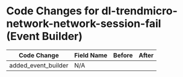 # Code Changes for dl-trendmicro-network-network-session-fail (Event Builder)

| Code Change | Field Name | Before | After |
|-------------|------------|--------|-------|
| added_event_builder | N/A |  |  |